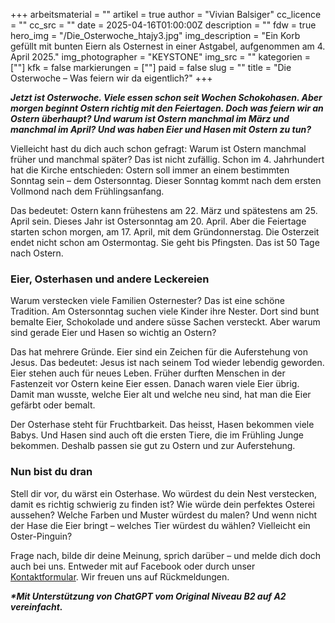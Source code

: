 +++
arbeitsmaterial = ""
artikel = true
author = "Vivian Balsiger"
cc_licence = ""
cc_src = ""
date = 2025-04-16T01:00:00Z
description = ""
fdw = true
hero_img = "/Die_Osterwoche_htajy3.jpg"
img_description = "Ein Korb gefüllt mit bunten Eiern als Osternest in einer Astgabel, aufgenommen am 4. April 2025."
img_photographer = "KEYSTONE"
img_src = ""
kategorien = [""]
kfk = false
markierungen = [""]
paid = false
slug = ""
title = "Die Osterwoche – Was feiern wir da eigentlich?"
+++

**_Jetzt ist Osterwoche. Viele essen schon seit Wochen Schokohasen. Aber morgen beginnt Ostern richtig mit den Feiertagen. Doch was feiern wir an Ostern überhaupt? Und warum ist Ostern manchmal im März und manchmal im April? Und was haben Eier und Hasen mit Ostern zu tun?_**

Vielleicht hast du dich auch schon gefragt: Warum ist Ostern manchmal früher und manchmal später? Das ist nicht zufällig. Schon im 4. Jahrhundert hat die Kirche entschieden: Ostern soll immer an einem bestimmten Sonntag sein – dem Ostersonntag. Dieser Sonntag kommt nach dem ersten Vollmond nach dem Frühlingsanfang.

Das bedeutet: Ostern kann frühestens am 22. März und spätestens am 25. April sein. Dieses Jahr ist Ostersonntag am 20. April. Aber die Feiertage starten schon morgen, am 17. April, mit dem Gründonnerstag. Die Osterzeit endet nicht schon am Ostermontag. Sie geht bis Pfingsten. Das ist 50 Tage nach Ostern.

### Eier, Osterhasen und andere Leckereien

Warum verstecken viele Familien Osternester? Das ist eine schöne Tradition. Am Ostersonntag suchen viele Kinder ihre Nester. Dort sind bunt bemalte Eier, Schokolade und andere süsse Sachen versteckt. Aber warum sind gerade Eier und Hasen so wichtig an Ostern?

Das hat mehrere Gründe. Eier sind ein Zeichen für die Auferstehung von Jesus. Das bedeutet: Jesus ist nach seinem Tod wieder lebendig geworden. Eier stehen auch für neues Leben. Früher durften Menschen in der Fastenzeit vor Ostern keine Eier essen. Danach waren viele Eier übrig. Damit man wusste, welche Eier alt und welche neu sind, hat man die Eier gefärbt oder bemalt.

Der Osterhase steht für Fruchtbarkeit. Das heisst, Hasen bekommen viele Babys. Und Hasen sind auch oft die ersten Tiere, die im Frühling Junge bekommen. Deshalb passen sie gut zu Ostern und zur Auferstehung.

### Nun bist du dran

Stell dir vor, du wärst ein Osterhase. Wo würdest du dein Nest verstecken, damit es richtig schwierig zu finden ist? Wie würde dein perfektes Osterei aussehen? Welche Farben und Muster würdest du malen? Und wenn nicht der Hase die Eier bringt – welches Tier würdest du wählen? Vielleicht ein Oster-Pinguin?

Frage nach, bilde dir deine Meinung, sprich darüber – und melde dich doch auch bei uns. Entweder mit auf Facebook oder durch unser [Kontaktformular](https://www.chinderzytig.ch/kontakt/). Wir freuen uns auf Rückmeldungen.

**_\*Mit Unterstützung von ChatGPT vom Original Niveau B2 auf A2 vereinfacht._**